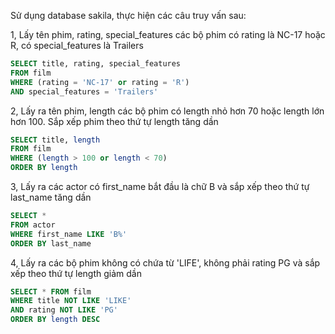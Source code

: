 Sử dụng database sakila, thực hiện các câu truy vấn sau:

1, Lấy tên phim, rating, special_features các bộ phim có rating là NC-17 hoặc R, có special_features là Trailers

```sql
SELECT title, rating, special_features
FROM film
WHERE (rating = 'NC-17' or rating = 'R')
AND special_features = 'Trailers'
```

2, Lấy ra tên phim, length các bộ phim có length nhỏ hơn 70 hoặc length lớn hơn 100. Sắp xếp phim theo thứ tự length tăng dần

```sql
SELECT title, length
FROM film
WHERE (length > 100 or length < 70)
ORDER BY length
```

3, Lấy ra các actor có first_name bắt đầu là chữ B và sắp xếp theo thứ tự last_name tăng dần

```sql
SELECT *
FROM actor
WHERE first_name LIKE 'B%'
ORDER BY last_name
```

4, Lấy ra các bộ phim không có chứa từ 'LIFE', không phải rating PG và sắp xếp theo thứ tự length giảm dần

```sql
SELECT * FROM film 
WHERE title NOT LIKE 'LIKE' 
AND rating NOT LIKE 'PG' 
ORDER BY length DESC
```
